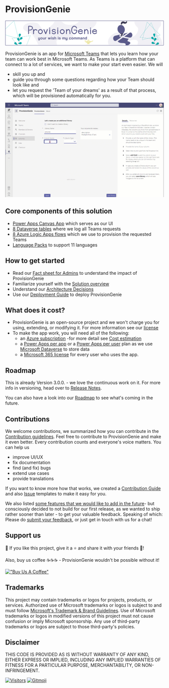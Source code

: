 # ProvisionGenie

![Genie Header image](media/index/Genie_Header.png)

ProvisionGenie is an app for [Microsoft Teams](https://www.microsoft.com/microsoft-teams/group-chat-software) that lets you learn how your team can work best in Microsoft Teams. As Teams is a platform that can connect to a lot of services, we want to make your start even easier. We will

- skill you up and
- guide you through some questions regarding how your Team should look like and
- let you request the 'Team of your dreams' as a result of that process, which will be provisioned automatically for you.

![Walkthrough](media/index/walkthrough.gif)

## Core components of this solution

- [Power Apps Canvas App](corecomponents/canvasapp.md) which serves as our UI
- [8 Dataverse tables](corecomponents/logicapps.md#solution-overview) where we log all Teams requests
- [8 Azure Logic Apps flows](corecomponents/logicapps.md) which we use to provision the requested Teams
- [Language Packs](corecomponents/languagepacks.md) to support 11 languages

## How to get started

- Read our [Fact sheet for Admins](adminfactsheet.md) to understand the impact of ProvisionGenie
- Familiarize yourself with the [Solution overview](corecomponents/logicapps.md#solution-overview)
- Understand our [Architecture Decisions](architecturedecisions.md)
- Use our [Deployment Guide](deploymentguide) to deploy ProvisionGenie

## What does it cost?

- ProvisionGenie is an open-source project and we won't charge you for using, extending, or modifying it. For more information see our [license](https://github.com/ProvisionGenie/ProvisionGenie/blob/main/LICENSE.md)
- To make the app work, you will need all of the following:
  - an [Azure subscription](https://azure.microsoft.com/) -for more detail see [Cost estimation](costestimation.md)
  - a [Power Apps per app](https://powerapps.microsoft.com/pricing/) or a [Power Apps per user](https://powerapps.microsoft.com/pricing/) plan as we use [Microsoft Dataverse](https://powerplatform.microsoft.com/dataverse/) to store data
  - a [Microsoft 365 license](https://www.microsoft.com/microsoft-365/business/compare-all-microsoft-365-business-products) for every user who uses the app.

## Roadmap

This is already Version 3.0.0. - we love the continuous work on it. For more info in versioning, head over to [Release Notes](about/releasenotes.md).

You can also have a look into our [Roadmap](about/roadmap.md) to see what's coming in the future.

## Contributions

We welcome contributions, we summarized how you can contribute in the [Contribution guidelines](https://github.com/ProvisionGenie/ProvisionGenie/blob/main/CONTRIBUTING.md). Feel free to contribute to ProvisionGenie and make it even better. Every contribution counts and everyone's voice matters. You can help us

- improve UI/UX
- fix documentation
- find (and fix) bugs
- extend use cases
- provide translations

If you want to know more how that works, we created a [Contribution Guide](https://github.com/ProvisionGenie/ProvisionGenie/blob/main/CONTRIBUTING.md) and also [Issue](https://github.com/ProvisionGenie/ProvisionGenie/issues/new/choose) templates to make it easy for you.

We also listed [some features that we would like to add in the future](https://github.com/ProvisionGenie/ProvisionGenie/issues)- but consciously decided to not build for our first release, as we wanted to ship rather sooner than later - to get your valuable feedback. Speaking of which: Please do [submit your feedback](https://github.com/ProvisionGenie/ProvisionGenie/issues/new?assignees=&labels=&template=feedback.md&title=), or just get in touch with us for a chat!

## Support us

💖 If you like this project, give it a ⭐ and share it with your friends 🙏!

Also, buy us coffee ☕☕☕ - ProvisionGenie wouldn't be possible without it!

[!["Buy Us A Coffee"](https://www.buymeacoffee.com/assets/img/custom_images/orange_img.png)](https://www.buymeacoffee.com/mG3ghJC)

## Trademarks

This project may contain trademarks or logos for projects, products, or services. Authorized use of Microsoft trademarks or logos is subject to and must follow [Microsoft's Trademark & Brand Guidelines](https://www.microsoft.com/legal/intellectualproperty/trademarks). Use of Microsoft trademarks or logos in modified versions of this project must not cause confusion or imply Microsoft sponsorship. Any use of third-party trademarks or logos are subject to those third-party's policies.

## Disclaimer

THIS CODE IS PROVIDED AS IS WITHOUT WARRANTY OF ANY KIND, EITHER EXPRESS OR IMPLIED, INCLUDING ANY IMPLIED WARRANTIES OF FITNESS FOR A PARTICULAR PURPOSE, MERCHANTABILITY, OR NON-INFRINGEMENT.

[![Visitors](https://api.visitorbadge.io/api/combined?path=https%3A%2F%2Fgithub.com%2Fprovisiongenie%2Fprovisiongenie&label=Genie-Fans&countColor=%236264a7&style=flat-square)](https://visitorbadge.io/status?path=https%3A%2F%2Fgithub.com%2Fprovisiongenie%2Fprovisiongenie) <a href="https://gitmoji.dev">
<img src="https://img.shields.io/badge/gitmoji-%20😜%20😍-FFDD67.svg?style=flat-square" alt="Gitmoji">
</a>
